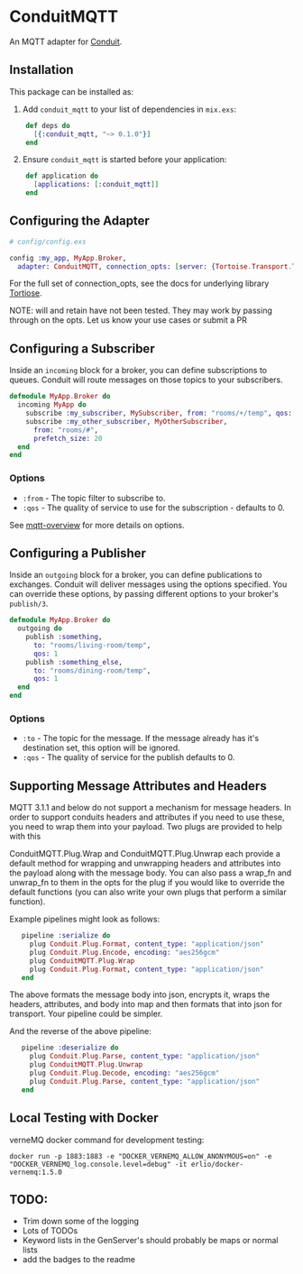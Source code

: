 # ConduitMQTT

An MQTT adapter for [Conduit](https://github.com/conduitframework/conduit).

## Installation

This package can be installed as:

  1. Add `conduit_mqtt` to your list of dependencies in `mix.exs`:

```elixir
    def deps do
      [{:conduit_mqtt, "~> 0.1.0"}]
    end
```

  2. Ensure `conduit_mqtt` is started before your application:

```elixir
    def application do
      [applications: [:conduit_mqtt]]
    end
```

## Configuring the Adapter

```elixir
# config/config.exs

config :my_app, MyApp.Broker,
  adapter: ConduitMQTT, connection_opts: [server: {Tortoise.Transport.Tcp, host: 'localhost', port: 1883}]
```

For the full set of connection_opts, see the docs for underlying library [Tortiose](https://hexdocs.pm/tortoise/connecting_to_a_mqtt_broker.html#connection-handler).

NOTE: will and retain have not been tested. They may work by passing through on the opts. Let us know your use cases
or submit a PR

## Configuring a Subscriber

Inside an `incoming` block for a broker, you can define subscriptions to queues. Conduit will route messages on those
topics to your subscribers.

``` elixir
defmodule MyApp.Broker do
  incoming MyApp do
    subscribe :my_subscriber, MySubscriber, from: "rooms/+/temp", qos: 1
    subscribe :my_other_subscriber, MyOtherSubscriber,
      from: "rooms/#",
      prefetch_size: 20
  end
end
```

### Options

* `:from` - The topic filter to subscribe to.
* `:qos` - The quality of service to use for the subscription - defaults to 0.

See [mqtt-overview](https://hexdocs.pm/tortoise/introduction.html#mqtt-overview) for more details on options.

## Configuring a Publisher

Inside an `outgoing` block for a broker, you can define publications to exchanges. Conduit will deliver messages using the
options specified. You can override these options, by passing different options to your broker's `publish/3`.

``` elixir
defmodule MyApp.Broker do
  outgoing do
    publish :something,
      to: "rooms/living-room/temp",
      qos: 1
    publish :something_else,
      to: "rooms/dining-room/temp",
      qos: 1
  end
end
```

### Options

* `:to` - The topic for the message. If the message already has it's destination set, this option will be ignored.
* `:qos` - The quality of service for the publish defaults to 0.


## Supporting Message Attributes and Headers

MQTT 3.1.1 and below do not support a mechanism for message headers.  In order to support conduits headers and attributes 
if you need to use these, you need to wrap them into your payload.  Two plugs are provided to help with this

ConduitMQTT.Plug.Wrap and ConduitMQTT.Plug.Unwrap each provide a default method for wrapping and unwrapping headers and
attributes into the payload along with the message body.  You can also pass a wrap_fn and unwrap_fn to them in the opts
for the plug if you would like to override the default functions (you can also write your own plugs that perform a 
similar function).

Example pipelines might look as follows:

```elixir
   pipeline :serialize do
     plug Conduit.Plug.Format, content_type: "application/json"
     plug Conduit.Plug.Encode, encoding: "aes256gcm"
     plug ConduitMQTT.Plug.Wrap 
     plug Conduit.Plug.Format, content_type: "application/json"
   end
```
The above formats the message body into json, encrypts it, wraps the headers, attributes, and body into map and then 
formats that into json for transport. Your pipeline could be simpler.

And the reverse of the above pipeline: 

```elixir
   pipeline :deserialize do
     plug Conduit.Plug.Parse, content_type: "application/json"
     plug ConduitMQTT.Plug.Unwrap
     plug Conduit.Plug.Decode, encoding: "aes256gcm" 
     plug Conduit.Plug.Parse, content_type: "application/json"
   end
```

## Local Testing with Docker

verneMQ  docker command for development testing:
```
docker run -p 1883:1883 -e "DOCKER_VERNEMQ_ALLOW_ANONYMOUS=on" -e "DOCKER_VERNEMQ_log.console.level=debug" -it erlio/docker-vernemq:1.5.0
```
## TODO:
- Trim down some of the logging
- Lots of TODOs
- Keyword lists in the GenServer's should probably be maps or normal lists
- add the badges to the readme